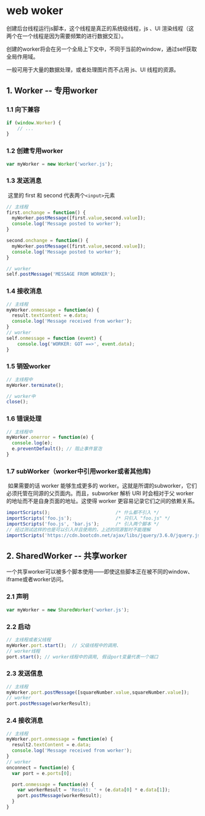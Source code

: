 # web woker

创建后台线程运行js脚本，这个线程是真正的系统级线程，js 、UI 渲染线程（这两个在一个线程是因为需要频繁的进行数据交互）。

创建的worker将会在另一个全局上下文中，不同于当前的window，通过self获取全局作用域。

一般可用于大量的数据处理，或者处理图片而不占用 js、UI 线程的资源。

## 1. Worker -- 专用worker

### 1.1 向下兼容

```js
if (window.Worker) {
    // ...
}
```

### 1.2 创建专用worker

```js
var myWorker = new Worker('worker.js');
```

### 1.3 发送消息

​		这里的 first 和 second 代表两个`<input>`元素

```js
// 主线程
first.onchange = function() {
  myWorker.postMessage([first.value,second.value]);
  console.log('Message posted to worker');
}

second.onchange = function() {
  myWorker.postMessage([first.value,second.value]);
  console.log('Message posted to worker');
}

// worker
self.postMessage('MESSAGE FROM WORKER');
```

### 1.4 接收消息

```js
// 主线程
myWorker.onmessage = function(e) {
  result.textContent = e.data;
  console.log('Message received from worker');
}
// worker
self.onmessage = function (event) {
    console.log('WORKER: GOT ==>', event.data);
}
```

### 1.5 销毁worker

```js
// 主线程中
myWorker.terminate();

// worker中
close();
```

### 1.6 错误处理

```js
// 主线程中
myWorker.onerror = function(e) {
  console.log(e);
  e.preventDefault(); // 阻止事件冒泡
}
```

### 1.7 subWorker（worker中引用worker或者其他库)

​		如果需要的话 worker 能够生成更多的 worker。这就是所谓的subworker，它们必须托管在同源的父页面内。而且，subworker 解析 URI 时会相对于父 worker 的地址而不是自身页面的地址。这使得 worker 更容易记录它们之间的依赖关系。

```js
importScripts();                        /* 什么都不引入 */
importScripts('foo.js');                /* 只引入 "foo.js" */
importScripts('foo.js', 'bar.js');      /* 引入两个脚本 */
// 经过测试这样的也是可以引入并且使用的，上述的同源暂时不能理解
importScripts('https://cdn.bootcdn.net/ajax/libs/jquery/3.6.0/jquery.js'); /* 引入外部依赖 */
```

## 2. SharedWorker -- 共享worker

​		一个共享worker可以被多个脚本使用——即使这些脚本正在被不同的window、iframe或者worker访问。

### 2.1 声明

```js
var myWorker = new SharedWorker('worker.js');
```

### 2.2 启动

```js
// 主线程或者父线程
myWorker.port.start();  // 父级线程中的调用、
// worker线程
port.start(); // worker线程中的调用, 假设port变量代表一个端口
```

### 2.3 发送信息

```js
// 主线程
myWorker.port.postMessage([squareNumber.value,squareNumber.value]);
// worker
port.postMessage(workerResult);
```

### 2.4 接收消息

```js
// 主线程
myWorker.port.onmessage = function(e) {
  result2.textContent = e.data;
  console.log('Message received from worker');
}
// worker
onconnect = function(e) {
  var port = e.ports[0];

  port.onmessage = function(e) {
    var workerResult = 'Result: ' + (e.data[0] * e.data[1]);
    port.postMessage(workerResult);
  }
}
```

